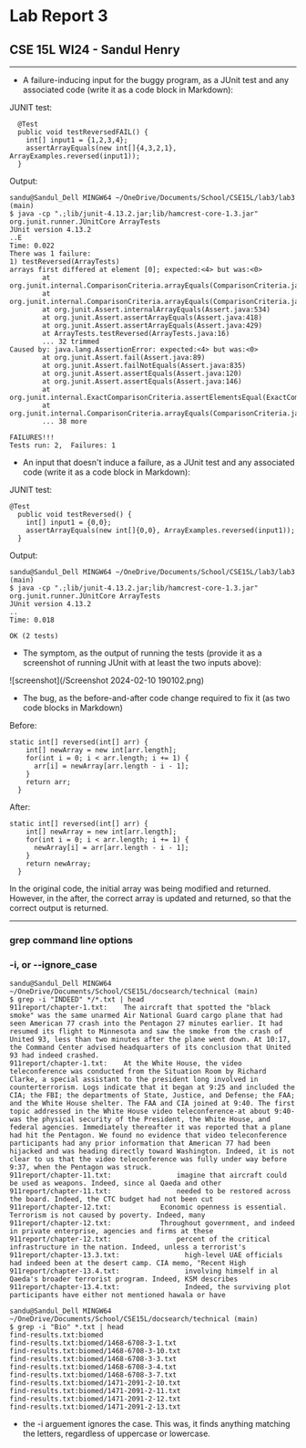 # Lab Report 3
## CSE 15L WI24 - Sandul Henry

---

* A failure-inducing input for the buggy program, as a JUnit test and any associated code (write it as a code block in Markdown):

JUNIT test:
```
  @Test
  public void testReversedFAIL() {
    int[] input1 = {1,2,3,4};
    assertArrayEquals(new int[]{4,3,2,1}, ArrayExamples.reversed(input1));
  }
```

Output:
```
sandu@Sandul_Dell MINGW64 ~/OneDrive/Documents/School/CSE15L/lab3/lab3 (main)
$ java -cp ".;lib/junit-4.13.2.jar;lib/hamcrest-core-1.3.jar" org.junit.runner.JUnitCore ArrayTests
JUnit version 4.13.2
..E
Time: 0.022
There was 1 failure:
1) testReversed(ArrayTests)
arrays first differed at element [0]; expected:<4> but was:<0>
        at org.junit.internal.ComparisonCriteria.arrayEquals(ComparisonCriteria.java:78)
        at org.junit.internal.ComparisonCriteria.arrayEquals(ComparisonCriteria.java:28)
        at org.junit.Assert.internalArrayEquals(Assert.java:534)
        at org.junit.Assert.assertArrayEquals(Assert.java:418)
        at org.junit.Assert.assertArrayEquals(Assert.java:429)
        at ArrayTests.testReversed(ArrayTests.java:16)
        ... 32 trimmed
Caused by: java.lang.AssertionError: expected:<4> but was:<0>
        at org.junit.Assert.fail(Assert.java:89)
        at org.junit.Assert.failNotEquals(Assert.java:835)
        at org.junit.Assert.assertEquals(Assert.java:120)
        at org.junit.Assert.assertEquals(Assert.java:146)
        at org.junit.internal.ExactComparisonCriteria.assertElementsEqual(ExactComparisonCriteria.java:8)
        at org.junit.internal.ComparisonCriteria.arrayEquals(ComparisonCriteria.java:76)
        ... 38 more

FAILURES!!!
Tests run: 2,  Failures: 1
```

* An input that doesn't induce a failure, as a JUnit test and any associated code (write it as a code block in Markdown):

JUNIT test:
```
@Test
  public void testReversed() {
    int[] input1 = {0,0};
    assertArrayEquals(new int[]{0,0}, ArrayExamples.reversed(input1));
  }
```

Output:
```
sandu@Sandul_Dell MINGW64 ~/OneDrive/Documents/School/CSE15L/lab3/lab3 (main)
$ java -cp ".;lib/junit-4.13.2.jar;lib/hamcrest-core-1.3.jar" org.junit.runner.JUnitCore ArrayTests
JUnit version 4.13.2
..
Time: 0.018

OK (2 tests)
```

* The symptom, as the output of running the tests (provide it as a screenshot of running JUnit with at least the two inputs above):

![screenshot](/Screenshot 2024-02-10 190102.png)

* The bug, as the before-and-after code change required to fix it (as two code blocks in Markdown)

Before:
```
static int[] reversed(int[] arr) {
    int[] newArray = new int[arr.length];
    for(int i = 0; i < arr.length; i += 1) {
      arr[i] = newArray[arr.length - i - 1];
    }
    return arr;
  }
```

After:
```
static int[] reversed(int[] arr) {
    int[] newArray = new int[arr.length];
    for(int i = 0; i < arr.length; i += 1) {
      newArray[i] = arr[arr.length - i - 1];
    }
    return newArray;
  }
```

In the original code, the initial array was being modified and returned. However, in the after, the correct array is updated and returned, so that the correct output is returned. 

---

### grep command line options

### -i, or --ignore_case
```
sandu@Sandul_Dell MINGW64 ~/OneDrive/Documents/School/CSE15L/docsearch/technical (main)
$ grep -i "INDEED" */*.txt | head
911report/chapter-1.txt:    The aircraft that spotted the "black smoke" was the same unarmed Air National Guard cargo plane that had seen American 77 crash into the Pentagon 27 minutes earlier. It had resumed its flight to Minnesota and saw the smoke from the crash of United 93, less than two minutes after the plane went down. At 10:17, the Command Center advised headquarters of its conclusion that United 93 had indeed crashed.
911report/chapter-1.txt:    At the White House, the video teleconference was conducted from the Situation Room by Richard Clarke, a special assistant to the president long involved in counterterrorism. Logs indicate that it began at 9:25 and included the CIA; the FBI; the departments of State, Justice, and Defense; the FAA; and the White House shelter. The FAA and CIA joined at 9:40. The first topic addressed in the White House video teleconference-at about 9:40-was the physical security of the President, the White House, and federal agencies. Immediately thereafter it was reported that a plane had hit the Pentagon. We found no evidence that video teleconference participants had any prior information that American 77 had been hijacked and was heading directly toward Washington. Indeed, it is not clear to us that the video teleconference was fully under way before 9:37, when the Pentagon was struck.
911report/chapter-11.txt:                imagine that aircraft could be used as weapons. Indeed, since al Qaeda and other
911report/chapter-11.txt:                needed to be restored across the board. Indeed, the CTC budget had not been cut
911report/chapter-12.txt:            Economic openness is essential. Terrorism is not caused by poverty. Indeed, many
911report/chapter-12.txt:            Throughout government, and indeed in private enterprise, agencies and firms at these
911report/chapter-12.txt:                percent of the critical infrastructure in the nation. Indeed, unless a terrorist's
911report/chapter-13.3.txt:                high-level UAE officials had indeed been at the desert camp. CIA memo, "Recent High
911report/chapter-13.4.txt:                involving himself in al Qaeda's broader terrorist program. Indeed, KSM describes
911report/chapter-13.4.txt:                Indeed, the surviving plot participants have either not mentioned hawala or have
```

```
sandu@Sandul_Dell MINGW64 ~/OneDrive/Documents/School/CSE15L/docsearch/technical (main)
$ grep -i "Bio" *.txt | head
find-results.txt:biomed
find-results.txt:biomed/1468-6708-3-1.txt
find-results.txt:biomed/1468-6708-3-10.txt
find-results.txt:biomed/1468-6708-3-3.txt
find-results.txt:biomed/1468-6708-3-4.txt
find-results.txt:biomed/1468-6708-3-7.txt
find-results.txt:biomed/1471-2091-2-10.txt
find-results.txt:biomed/1471-2091-2-11.txt
find-results.txt:biomed/1471-2091-2-12.txt
find-results.txt:biomed/1471-2091-2-13.txt
```

* the -i arguement ignores the case. This was, it finds anything matching the letters, regardless of uppercase or lowercase.
  
